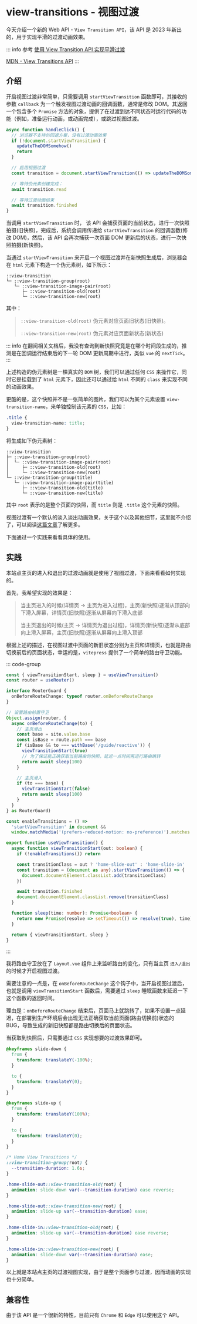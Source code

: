 # view-transitions - 视图过渡

今天介绍一个新的 Web API - `View Transition API`，该 API 是 2023 年新出的，用于实现平滑的过渡动画效果。

::: info 参考
[使用 View Transition API 实现平滑过渡](https://developer.chrome.com/docs/web-platform/view-transitions?hl=zh-cn)

[MDN - View Transitions API](https://developer.mozilla.org/zh-CN/docs/Web/API/View_Transitions_API)
:::

## 介绍

开启视图过渡非常简单，只需要调用 `startViewTransition` 函数即可，其接收的参数 `callback` 为一个触发视图过渡动画的回调函数，通常是修改 DOM。其返回一个包含多个 `Promise` 方法的对象，提供了在过渡到达不同状态时运行代码的功能（例如，准备运行动画，或动画完成），或跳过视图过渡。

```js
async function handleClick() {
  // 浏览器不支持的回退方案，没有过渡动画效果
  if (!document.startViewTransition) {
    updateTheDOMSomehow()
    return
  }

  // 启用视图过渡
  const transition = document.startViewTransition(() => updateTheDOMSomehow()) // [!code highlight]

  // 等待伪元素创建完成：
  await transition.read

  // 等待过渡动画结束
  await transition.finished
}
```

当调用 `startViewTransition` 时， 该 API 会捕获页面的当前状态，进行一次快照拍摄(旧快照)，完成后，系统会调用传递给 `startViewTransition` 的回调函数(修改 DOM)，然后，该 API 会再次捕获一次页面 DOM 更新后的状态，进行一次快照拍摄(新快照)。

当通过 `startViewTransition` 来开启一个视图过渡并在新快照生成后，浏览器会在 `html` 元素下构造一个伪元素树，如下所示：

```
::view-transition
└─ ::view-transition-group(root)
   └─ ::view-transition-image-pair(root)
      ├─ ::view-transition-old(root)
      └─ ::view-transition-new(root)
```

其中：

> `::view-transition-old(root)` 伪元素对应页面旧状态(旧快照)。
>
> `::view-transition-new(root)` 伪元素对应页面新状态(新状态)

::: info
在翻阅相关文档后，我没有查询到新快照究竟是在哪个时间段生成的，推测是在回调运行结束后的下一轮 DOM 更新周期中进行，类似 `vue` 的 `nextTick`。
:::

上述构造的伪元素树是一棵真实的 `DOM` 树，我们可以通过任何 `CSS` 来操作它，同时它是挂载到了 `html` 元素下，因此还可以通过给 `html` 不同的 `class` 来实现不同的动画效果。

更酷的是，这个快照并不是一张简单的图片，我们可以为某个元素设置 `view-transition-name`，来单独控制该元素的 `CSS`，比如：

```css
.title {
  view-transition-name: title;
}
```

将生成如下伪元素树：

```
::view-transition
├─ ::view-transition-group(root)
│  └─ ::view-transition-image-pair(root)
│     ├─ ::view-transition-old(root)
│     └─ ::view-transition-new(root)
└─ ::view-transition-group(title)
   └─ ::view-transition-image-pair(title)
      ├─ ::view-transition-old(title)
      └─ ::view-transition-new(title)
```

其中 `root` 表示的是整个页面的快照，而 `title` 则是 `.title` 这个元素的快照。

视图过渡有一个默认的淡入淡出动画效果，关于这个以及其他细节，这里就不介绍了，可以阅读[这篇文章](https://developer.chrome.com/docs/web-platform/view-transitions/same-document?hl=zh-cn#the_default_transition_cross-fade)了解更多。

下面通过一个实践来看看具体的使用。

## 实践

本站点主页的进入和退出的过渡动画就是使用了视图过渡，下面来看看如何实现的。

首先，我希望实现的效果是：

> 当主页进入的时候(详情页 -> 主页为进入过程)，主页(新快照)逐渐从顶部向下滑入屏幕，详情页(旧快照)逐渐从屏幕向下滑入底部
>
> 当主页退出的时候(主页 -> 详情页为退出过程)，详情页(新快照)逐渐从底部向上滑入屏幕，主页(旧快照)逐渐从屏幕向上滑入顶部

根据上述的描述，在视图过渡中页面的新旧状态分别为主页和详情页，也就是路由切换前后的页面状态，幸运的是，`vitepress` 提供了一个简单的路由守卫功能。

::: code-group

```ts [Layout.vue]
const { viewTransitionStart, sleep } = useViewTransition()
const router = useRouter()

interface RouterGuard {
  onBeforeRouteChange: typeof router.onBeforeRouteChange
}

// 设置路由前置守卫
Object.assign(router, {
  async onBeforeRouteChange(to) {
    // 主页滑出
    const base = site.value.base
    const isBase = route.path === base
    if (isBase && to === withBase('/guide/reactive')) {
      viewTransitionStart(true)
      // 为了保证能正确获取当前路由的快照，延迟一点时间再进行路由跳转
      return await sleep(100)
    }

    // 主页滑入
    if (to === base) {
      viewTransitionStart(false)
      return await sleep(100)
    }
  }
} as RouterGuard)
```

```ts [useViewTransition.ts]
const enableTransitions = () =>
  'startViewTransition' in document &&
  window.matchMedia('(prefers-reduced-motion: no-preference)').matches

export function useViewTransition() {
  async function viewTransitionStart(out: boolean) {
    if (!enableTransitions()) return

    const transitionClass = out ? 'home-slide-out' : 'home-slide-in'
    const transition = (document as any).startViewTransition(() => {
      document.documentElement.classList.add(transitionClass)
    })

    await transition.finished
    document.documentElement.classList.remove(transitionClass)
  }

  function sleep(time: number): Promise<boolean> {
    return new Promise(resolve => setTimeout(() => resolve(true), time))
  }

  return { viewTransitionStart, sleep }
}
```

:::

我将路由守卫放在了 `Layout.vue` 组件上来监听路由的变化，只有当主页 `进入/退出` 的时候才开启视图过渡。

需要注意的一点是，在 `onBeforeRouteChange` 这个钩子中，当开启视图过渡后，也就是调用 `viewTransitionStart` 函数后，需要通过 `sleep` 睡眠函数来延迟一下这个函数的返回时间。

理由是：`onBeforeRouteChange` 结束后，页面马上就跳转了，如果不设置一点延迟，在部署到生产环境后会出现无法正确获取当前页面(路由切换前)状态的 BUG，导致生成的新旧快照都是路由切换后的页面状态。

当获取到快照后，只需要通过 `CSS` 实现想要的过渡效果即可。

```css
@keyframes slide-down {
  from {
    transform: translateY(-100%);
  }

  to {
    transform: translateY(0);
  }
}

@keyframes slide-up {
  from {
    transform: translateY(100%);
  }

  to {
    transform: translateY(0);
  }
}

/* Home View Transitions */
::view-transition-group(root) {
  --transition-duration: 1.6s;
}

.home-slide-out::view-transition-old(root) {
  animation: slide-down var(--transition-duration) ease reverse;
}

.home-slide-out::view-transition-new(root) {
  animation: slide-up var(--transition-duration) ease;
}

.home-slide-in::view-transition-old(root) {
  animation: slide-up var(--transition-duration) ease reverse;
}

.home-slide-in::view-transition-new(root) {
  animation: slide-down var(--transition-duration) ease;
}
```

以上就是本站点主页的过渡视图实现，由于是整个页面参与过渡，因而动画的实现也十分简单。

## 兼容性

由于该 API 是一个很新的特性，目前只有 `Chrome` 和 `Edge` 可以使用这个 API。
